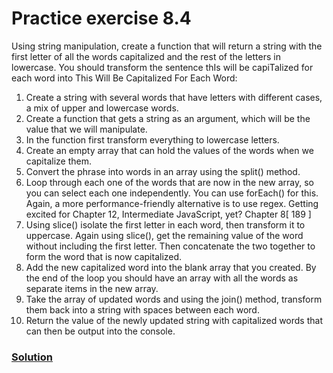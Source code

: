 # Practice exercise 8.4
Using string manipulation, create a function that will return a string with the first
letter of all the words capitalized and the rest of the letters in lowercase. You should
transform the sentence thIs will be capiTalized for each word into This Will Be
Capitalized For Each Word:
1. Create a string with several words that have letters with different cases, a
mix of upper and lowercase words.
2. Create a function that gets a string as an argument, which will be the value
that we will manipulate.
3. In the function first transform everything to lowercase letters.
4. Create an empty array that can hold the values of the words when we
capitalize them.
5. Convert the phrase into words in an array using the split() method.
6. Loop through each one of the words that are now in the new array, so you
can select each one independently. You can use forEach() for this.
Again, a more performance-friendly alternative is to use regex.
Getting excited for Chapter 12, Intermediate JavaScript, yet?
Chapter 8[ 189 ]
7. Using slice() isolate the first letter in each word, then transform it to
uppercase. Again using slice(), get the remaining value of the word
without including the first letter. Then concatenate the two together to form
the word that is now capitalized.
8. Add the new capitalized word into the blank array that you created. By the
end of the loop you should have an array with all the words as separate
items in the new array.
9. Take the array of updated words and using the join() method, transform
them back into a string with spaces between each word.
10. Return the value of the newly updated string with capitalized words that can
then be output into the console.

### [Solution](./app.js)